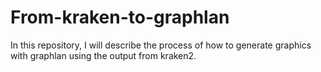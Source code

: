 # From-kraken-to-graphlan
In this repository, I will describe the process of how to generate graphics with graphlan using the output from kraken2.
